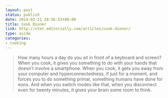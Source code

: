 ```yaml
---
layout: post
status: publish
date: 2014-02-21 18:56:53+00:00
title: Cook Dinner
link: http://stet.editorially.com/articles/cook-dinner/
type: aside
categories:
- cooking
---
```


> 
  
> 
> How many hours a day do you sit in front of a keyboard and screen? When you cook, it gives you something to do with your hands that doesn’t involve a smartphone. When you cook, it gets you away from your computer and hyperconnectedness, if just for a moment, and forces you to do something primal, something humans have done for eons. And when you switch modes like that, when you disconnect even for twenty minutes, it gives your brain some room to think.
> 
> 




